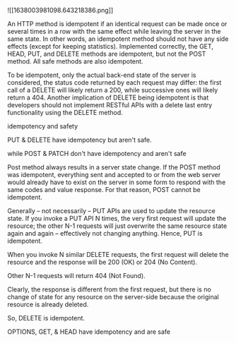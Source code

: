 ![[1638003981098.643218386.png]]

An HTTP method is idempotent if an identical request can be made once or several times in a row with the same effect while leaving the server in the same state. In other words, an idempotent method should not have any side effects (except for keeping statistics). Implemented correctly, the GET, HEAD, PUT, and DELETE methods are idempotent, but not the POST method. All safe methods are also idempotent. 

To be idempotent, only the actual back-end state of the server is considered, the status code returned by each request may differ: the first call of a DELETE will likely return a 200, while successive ones will likely return a 404. Another implication of DELETE being idempotent is that developers should not implement RESTful APIs with a delete last entry functionality using the DELETE method. 

idempotency and safety 

PUT & DELETE have idempotency but aren't safe. 

while POST & PATCH don't have idempotency and aren't safe 

Post method always results in a server state change. If the POST method was idempotent, everything sent and accepted to or from the web server would already have to exist on the server in some form to respond with the same codes and value response. For that reason, POST cannot be idempotent. 

Generally – not necessarily – PUT APIs are used to update the resource state. If you invoke a PUT API N times, the very first request will update the resource; the other N-1 requests will just overwrite the same resource state again and again – effectively not changing anything. Hence, PUT is idempotent. 

When you invoke N similar DELETE requests, the first request will delete the resource and the response will be 200 (OK) or 204 (No Content). 

Other N-1 requests will return 404 (Not Found). 

Clearly, the response is different from the first request, but there is no change of state for any resource on the server-side because the original resource is already deleted. 

So, DELETE is idempotent. 

OPTIONS, GET, & HEAD have idempotency and are safe